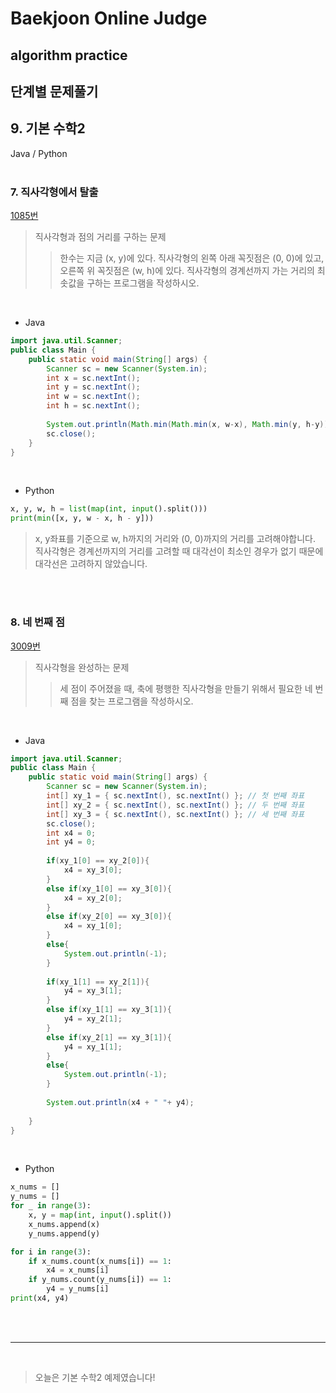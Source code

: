# Baekjoon Online Judge

## algorithm practice

## 단계별 문제풀기

## 9. 기본 수학2

Java / Python
<br>
<br>

### 7. 직사각형에서 탈출
[1085번](https://www.acmicpc.net/problem/1085) 

> 직사각형과 점의 거리를 구하는 문제
>> 한수는 지금 (x, y)에 있다. 직사각형의 왼쪽 아래 꼭짓점은 (0, 0)에 있고, 오른쪽 위 꼭짓점은 (w, h)에 있다. 직사각형의 경계선까지 가는 거리의 최솟값을 구하는 프로그램을 작성하시오.

<br>

- Java

```java
import java.util.Scanner;
public class Main {
    public static void main(String[] args) {
        Scanner sc = new Scanner(System.in);
        int x = sc.nextInt();
        int y = sc.nextInt();
        int w = sc.nextInt();
        int h = sc.nextInt();
        
        System.out.println(Math.min(Math.min(x, w-x), Math.min(y, h-y))); // x와 y축 최소거리 중 가장 작은 값
        sc.close();
    }
}
``` 

<br>

- Python

```python
x, y, w, h = list(map(int, input().split()))
print(min([x, y, w - x, h - y]))
```
>  x, y좌표를 기준으로 w, h까지의 거리와 (0, 0)까지의 거리를 고려해야합니다. 
직사각형은 경계선까지의 거리를 고려할 때 대각선이 최소인 경우가 없기 때문에 대각선은 고려하지 않았습니다.

<br><br>

### 8. 네 번째 점
[3009번](https://www.acmicpc.net/problem/3009) 

> 직사각형을 완성하는 문제
>> 세 점이 주어졌을 때, 축에 평행한 직사각형을 만들기 위해서 필요한 네 번째 점을 찾는 프로그램을 작성하시오.

<br>

- Java

```java
import java.util.Scanner;
public class Main {
    public static void main(String[] args) {
        Scanner sc = new Scanner(System.in);
        int[] xy_1 = { sc.nextInt(), sc.nextInt() }; // 첫 번째 좌표
        int[] xy_2 = { sc.nextInt(), sc.nextInt() }; // 두 번째 좌표
        int[] xy_3 = { sc.nextInt(), sc.nextInt() }; // 세 번째 좌표
        sc.close();
        int x4 = 0;
        int y4 = 0;
        
        if(xy_1[0] == xy_2[0]){
            x4 = xy_3[0];
        }
        else if(xy_1[0] == xy_3[0]){
            x4 = xy_2[0];
        }
        else if(xy_2[0] == xy_3[0]){
            x4 = xy_1[0];
        }
        else{
            System.out.println(-1);
        }
        
        if(xy_1[1] == xy_2[1]){
            y4 = xy_3[1];
        }
        else if(xy_1[1] == xy_3[1]){
            y4 = xy_2[1];
        }
        else if(xy_2[1] == xy_3[1]){
            y4 = xy_1[1];
        }
        else{
            System.out.println(-1);
        }
        
        System.out.println(x4 + " "+ y4);
        
    }
}
``` 

<br>

- Python

```python
x_nums = []
y_nums = []
for _ in range(3):
    x, y = map(int, input().split())
    x_nums.append(x)
    y_nums.append(y)

for i in range(3):
    if x_nums.count(x_nums[i]) == 1:
        x4 = x_nums[i]
    if y_nums.count(y_nums[i]) == 1:
        y4 = y_nums[i]
print(x4, y4)
```
>  

<br><br>

---

<br>


> 오늘은 기본 수학2 예제였습니다!
